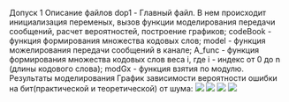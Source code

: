 Допуск 1
Описание файлов
dop1 - Главный файл. В нем происходит инициализация переменых, вызов функции моделирования передачи сообщений, расчет вероятностей, построение графиков;
codeBook - функция формирования множества кодовых слов;
model - функция можелирования передачи сообщений в канале;
A_func - функция формирования множества кодовых слов веса i, где i - индекс от 0 до n (длины кодового слова);
modGx - функция взятия по модулю.
Результаты моделирования
График зависимости вероятности ошибки на бит(практической и теоретической) от шума:
![](https://sun9-3.userapi.com/aP8QyQVR8hM71DloN_GAaVnhY_G0w_Ko5aG0BQ/jlrj2zv-TiY.jpg)
![](https://sun9-66.userapi.com/9OzSnSVtVRWGxpFWAJJhp1zS5KK7QvWJPkBIMw/Q8hLR4KgLcM.jpg)
![](https://sun9-2.userapi.com/tiogw6ftSIVo1SeVeyUYqvYjypQMpxpni-9BfQ/T8Hpn9Pw-MM.jpg)
![](https://sun9-36.userapi.com/kysVRgA9VuGPbVLYOzsdpM0pH1k3-AykgHOsYA/fpW97f_OG3Q.jpg)
